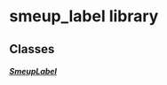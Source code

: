 


# smeup_label library











## Classes

##### [SmeupLabel](../smeup_widgets_smeup_label/SmeupLabel-class.md)



 















